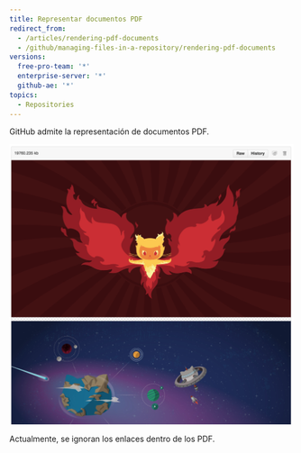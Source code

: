 ```yaml
---
title: Representar documentos PDF
redirect_from:
  - /articles/rendering-pdf-documents
  - /github/managing-files-in-a-repository/rendering-pdf-documents
versions:
  free-pro-team: '*'
  enterprise-server: '*'
  github-ae: '*'
topics:
  - Repositories
---
```

GitHub admite la representación de documentos PDF.

![Documento PDF representado](/assets/images/help/repository/rendered-pdf.png)

Actualmente, se ignoran los enlaces dentro de los PDF.
